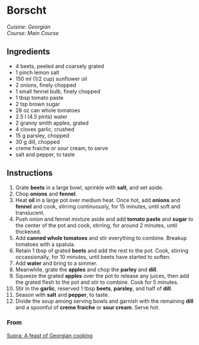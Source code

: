 # Borscht

_Cuisine:  Georgian_<br />
_Course:  Main Course_

## Ingredients

- 4 beets, peeled and coarsely grated
- 1 pinch lemon salt
- 150 ml (1/2 cup) sunflower oil
- 2 onions, finely chopped
- 1 small fennel bulb, finely chopped
- 1 tbsp tomato paste
- 2 tsp brown sugar
- 28 oz can whole tomatoes
- 2.5 l (4.5 pints) water
- 2 granny smith apples, grated
- 4 cloves garlic, crushed
- 15 g parsley, chopped
- 30 g dill, chopped
- creme fraiche or sour cream, to serve
- salt and pepper, to taste

## Instructions

1. Grate **beets** in a large bowl, sprinkle with **salt**, and set aside.
1. Chop **onions** and **fennel**.
1. Heat **oil** in a large pot over medium heat.  Once hot, add **onions** and **fennel** and cook, stirring continuously, for 15 minutes, until soft and translucent.
1. Push onion and fennel mixture aside and add **tomato paste** and **sugar** to the center of the pot and cook, stirring, for around 2 minutes, until thickened.
1. Add **canned whole tomatoes** and stir everything to combine.  Breakup tomatoes with a spatula.
1. Retain 1 tbsp of grated **beets** and add the rest to the pot.  Cook, stirring occassionally, for 10 minutes, until beets have started to soften.
1. Add **water** and bring to a simmer.
1. Meanwhile, grate the **apples** and chop the **parley** and **dill**.
1. Squeeze the grated **apples** over the pot to release any juices, then add the grated flesh to the pot and stir to combine.  Cook for 5 minutes.
1. Stir in the **garlic**, reserved 1 tbsp **beets**, **parsley**, and half of **dill**.
1. Season with **salt** and **pepper**, to taste.
1. Divide the soup among serving bowls and garnish with the remaining **dill** and a spoonful of **creme fraiche** or **sour cream**.  Serve hot.

### From

[Supra: A feast of Georgian cooking](https://www.amazon.com/Supra-Georgian-Cooking-Tiko-Tuskadze/dp/1911216163)